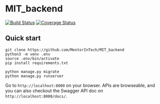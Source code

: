 # MIT_backend

[![Build Status](https://travis-ci.org/MentorInTech/MIT_backend.svg?branch=develop)](https://travis-ci.org/MentorInTech/MIT_backend)
[![Coverage Status](https://coveralls.io/repos/github/MentorInTech/MIT_backend/badge.svg?branch=organize-project)](https://coveralls.io/github/MentorInTech/MIT_backend?branch=organize-project)

## Quick start

```
git clone https://github.com/MentorInTech/MIT_backend
python3 -m venv .env
source .env/bin/activate
pip install requirements.txt

python manage.py migrate
python manage.py runserver
```

Go to `http://localhost:8000` on your browser. APIs are browseable, and you can 
also checkout the Swagger API doc on `http://localhost:8000/docs/`.
